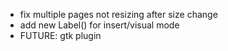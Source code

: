 - fix multiple pages not resizing after size change
- add new Label() for insert/visual mode
- FUTURE: gtk plugin
